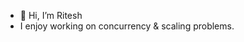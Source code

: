 - 👋 Hi, I’m Ritesh
- I enjoy working on concurrency & scaling problems.

  

<!---
Riteshfyi/Riteshfyi is a ✨ special ✨ repository because its `README.md` (this file) appears on your GitHub profile.
You can click the Preview link to take a look at your changes.
--->
